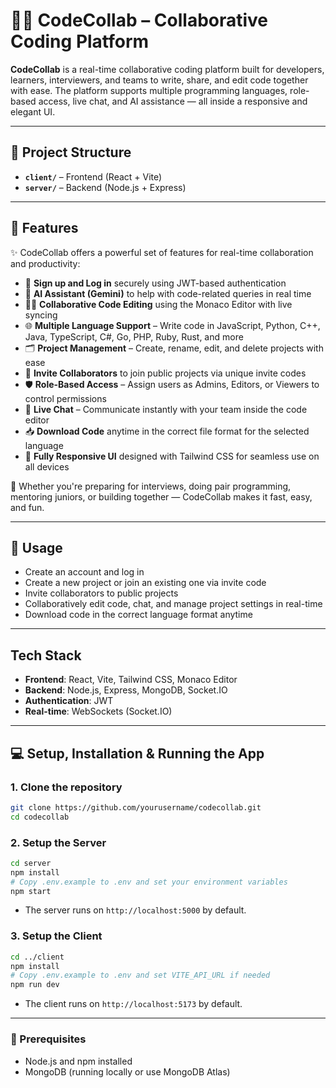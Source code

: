 # 🧑‍💻 CodeCollab – Collaborative Coding Platform

**CodeCollab** is a real-time collaborative coding platform built for developers, learners, interviewers, and teams to write, share, and edit code together with ease. The platform supports multiple programming languages, role-based access, live chat, and AI assistance — all inside a responsive and elegant UI.

---

## 📁 Project Structure

- **`client/`** – Frontend (React + Vite)
- **`server/`** – Backend (Node.js + Express)

---

## 🚀 Features

✨ CodeCollab offers a powerful set of features for real-time collaboration and productivity:
- 🔐 **Sign up and Log in** securely using JWT-based authentication  
- 🧠 **AI Assistant (Gemini)** to help with code-related queries in real time  
- 👨‍💻 **Collaborative Code Editing** using the Monaco Editor with live syncing  
- 🌐 **Multiple Language Support** – Write code in JavaScript, Python, C++, Java, TypeScript, C#, Go, PHP, Ruby, Rust, and more  
- 🗂️ **Project Management** – Create, rename, edit, and delete projects with ease  
- 👥 **Invite Collaborators** to join public projects via unique invite codes  
- 🛡️ **Role-Based Access** – Assign users as Admins, Editors, or Viewers to control permissions  
- 💬 **Live Chat** – Communicate instantly with your team inside the code editor  
- 📥 **Download Code** anytime in the correct file format for the selected language  
- 📱 **Fully Responsive UI** designed with Tailwind CSS for seamless use on all devices

🧪 Whether you're preparing for interviews, doing pair programming, mentoring juniors, or building together — CodeCollab makes it fast, easy, and fun.

---

## 🧪 Usage

- Create an account and log in
- Create a new project or join an existing one via invite code
- Invite collaborators to public projects
- Collaboratively edit code, chat, and manage project settings in real-time
- Download code in the correct language format anytime
  
---

## Tech Stack

- **Frontend**: React, Vite, Tailwind CSS, Monaco Editor
- **Backend**: Node.js, Express, MongoDB, Socket.IO
- **Authentication**: JWT
- **Real-time**: WebSockets (Socket.IO)

---

## 💻 Setup, Installation & Running the App

### 1. Clone the repository

```sh
git clone https://github.com/yourusername/codecollab.git
cd codecollab
```

### 2. Setup the Server

```sh
cd server
npm install
# Copy .env.example to .env and set your environment variables
npm start
```

- The server runs on `http://localhost:5000` by default.

### 3. Setup the Client

```sh
cd ../client
npm install
# Copy .env.example to .env and set VITE_API_URL if needed
npm run dev
```

- The client runs on `http://localhost:5173` by default.
  
---

### 🔧 Prerequisites

- Node.js and npm installed  
- MongoDB (running locally or use MongoDB Atlas)



